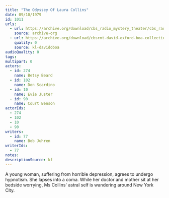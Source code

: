 ```yaml
---
title: "The Odyssey Of Laura Collins"
date: 09/10/1979
id: 1011
urls: 
  - url: https://archive.org/download/cbs_radio_mystery_theater/cbs_radio_mystery_theater-1001-1050.zip/cbs_radio_mystery_theater-1001-1050%2Fcbsrmt_1011_the_odyssey_of_laura_collins.mp3
    source: archive-org
  - url: https://archive.org/download/cbsrmt-david-oxford-boa-collection/CBSRMT-790910-1011-The-Odyssey-of-Laura-Collins-(128-48)_WBBM-JE-{BoA}.mp3
    quality: 0
    source: kl-davidoboa
audioQuality: 0
tags: 
multipart: 0
actors:  
  - id: 274
    name: Betsy Beard  
  - id: 102
    name: Don Scardino  
  - id: 10
    name: Evie Juster  
  - id: 90
    name: Court Benson
actorIds:  
  - 274  
  - 102  
  - 10  
  - 90
writers:  
  - id: 77
    name: Bob Juhren
writerIds:  
  - 77
notes: 
descriptionSource: kf
---
```

A young woman, suffering from horrible depression, agrees to undergo hypnotism. She lapses into a coma. While her doctor and mother sit at her bedside worrying, Ms Collins' astral self is wandering around New York City.
